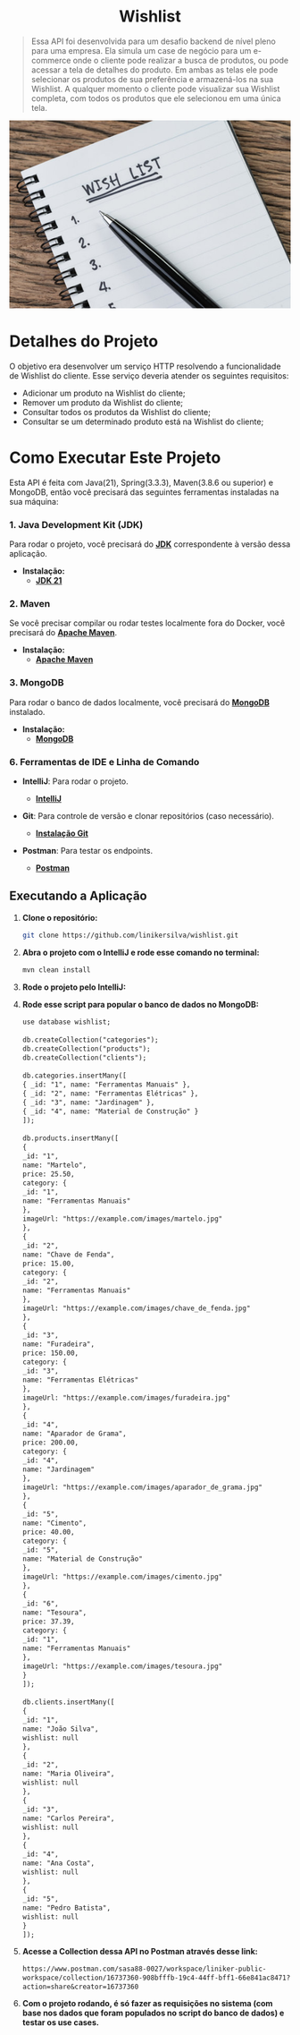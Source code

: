 <h1 align="center">Wishlist</h1>

> Essa API foi desenvolvida para um desafio backend de nível pleno para uma empresa. Ela simula um case de negócio para um e-commerce onde o cliente pode realizar a busca de produtos, ou pode acessar a tela de detalhes do produto. Em ambas as telas ele pode selecionar os produtos de sua preferência e armazená-los na sua Wishlist. A qualquer momento o cliente pode visualizar sua Wishlist completa, com todos os produtos que ele selecionou em uma única tela.

![img.jpg](img.jpg)

# Detalhes do Projeto

O objetivo era desenvolver um serviço HTTP resolvendo a
funcionalidade de Wishlist do cliente. Esse serviço deveria atender
os seguintes requisitos:
- Adicionar um produto na Wishlist do cliente;
- Remover um produto da Wishlist do cliente;
- Consultar todos os produtos da Wishlist do cliente;
- Consultar se um determinado produto está na Wishlist do
  cliente;

####

# Como Executar Este Projeto

Esta API é feita com Java(21), Spring(3.3.3), Maven(3.8.6 ou superior) e MongoDB, então você precisará das seguintes ferramentas instaladas na sua máquina:

### 1. Java Development Kit (JDK)

Para rodar o projeto, você precisará do **<a href="https://www.devmedia.com.br/introducao-ao-java-jdk/28896">JDK</a>** correspondente à versão dessa aplicação.

- **Instalação:**
  - **[JDK 21](https://www.oracle.com/java/technologies/downloads/?er=221886#jdk21-windows)**

### 2. Maven

Se você precisar compilar ou rodar testes localmente fora do Docker, você precisará do **<a href="https://www.devmedia.com.br/introducao-ao-maven/25128">Apache Maven</a>**.

- **Instalação:**
  - **[Apache Maven](https://maven.apache.org/install.html)**

### 3. MongoDB

Para rodar o banco de dados localmente, você precisará do **<a href="https://www.ibm.com/br-pt/topics/mongodb">MongoDB</a>** instalado.

- **Instalação:**
  - **[MongoDB](https://www.mongodb.com/try/download/community)**

### 6. Ferramentas de IDE e Linha de Comando

- **IntelliJ**: Para rodar o projeto.
    - **[IntelliJ](https://www.jetbrains.com/idea/download/?section=windows)**

- **Git**: Para controle de versão e clonar repositórios (caso necessário).
  - **[Instalação Git](https://git-scm.com/book/en/v2/Getting-Started-Installing-Git)**

- **Postman**: Para testar os endpoints.
  - **[Postman](https://www.postman.com/downloads/)**

## Executando a Aplicação

1. **Clone o repositório:**

    ```bash
    git clone https://github.com/linikersilva/wishlist.git
    ```

2. **Abra o projeto com o IntelliJ e rode esse comando no terminal:**

    ```bash
    mvn clean install
    ```

3. **Rode o projeto pelo IntelliJ:**


4. **Rode esse script para popular o banco de dados no MongoDB:**

       use database wishlist;

       db.createCollection("categories");
       db.createCollection("products");
       db.createCollection("clients");
        
       db.categories.insertMany([
       { _id: "1", name: "Ferramentas Manuais" },
       { _id: "2", name: "Ferramentas Elétricas" },
       { _id: "3", name: "Jardinagem" },
       { _id: "4", name: "Material de Construção" }
       ]);
        
       db.products.insertMany([
       {
       _id: "1",
       name: "Martelo",
       price: 25.50,
       category: {
       _id: "1",
       name: "Ferramentas Manuais"
       },
       imageUrl: "https://example.com/images/martelo.jpg"
       },
       {
       _id: "2",
       name: "Chave de Fenda",
       price: 15.00,
       category: {
       _id: "2",
       name: "Ferramentas Manuais"
       },
       imageUrl: "https://example.com/images/chave_de_fenda.jpg"
       },
       {
       _id: "3",
       name: "Furadeira",
       price: 150.00,
       category: {
       _id: "3",
       name: "Ferramentas Elétricas"
       },
       imageUrl: "https://example.com/images/furadeira.jpg"
       },
       {
       _id: "4",
       name: "Aparador de Grama",
       price: 200.00,
       category: {
       _id: "4",
       name: "Jardinagem"
       },
       imageUrl: "https://example.com/images/aparador_de_grama.jpg"
       },
       {
       _id: "5",
       name: "Cimento",
       price: 40.00,
       category: {
       _id: "5",
       name: "Material de Construção"
       },
       imageUrl: "https://example.com/images/cimento.jpg"
       },
       {
       _id: "6",
       name: "Tesoura",
       price: 37.39,
       category: {
       _id: "1",
       name: "Ferramentas Manuais"
       },
       imageUrl: "https://example.com/images/tesoura.jpg"
       }
       ]);
        
       db.clients.insertMany([
       {
       _id: "1",
       name: "João Silva",
       wishlist: null
       },
       {
       _id: "2",
       name: "Maria Oliveira",
       wishlist: null
       },
       {
       _id: "3",
       name: "Carlos Pereira",
       wishlist: null
       },
       {
       _id: "4",
       name: "Ana Costa",
       wishlist: null
       },
       {
       _id: "5",
       name: "Pedro Batista",
       wishlist: null
       }
       ]);

5. **Acesse a Collection dessa API no Postman através desse link:**
  
       https://www.postman.com/sasa88-0027/workspace/liniker-public-workspace/collection/16737360-908bfffb-19c4-44ff-bff1-66e841ac8471?action=share&creator=16737360

5. **Com o projeto rodando, é só fazer as requisições no sistema (com base nos dados que foram populados no script do banco de dados) e testar os use cases.**



